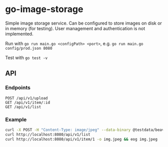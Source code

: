 # go-image-storage

Simple image storage service. Can be configured to store images on disk or in memory (for testing).
User management and authentication is not implemented.

Run with `go run main.go <configPath> <port>`, e.g. `go run main.go config/prod.json 8080`

Test with `go test -v`


## API

### Endpoints

```
POST /api/v1/upload
GET /api/v1/item/:id
GET /api/v1/list
```

### Example

```bash
curl -X POST -H "Content-Type: image/jpeg" --data-binary @testdata/beaver1.jpg http://localhost:8080/api/v1/upload
curl http://localhost:8080/api/v1/list
curl http://localhost:8080/api/v1/item/1 -o img.jpeg && eog img.jpeg
```
